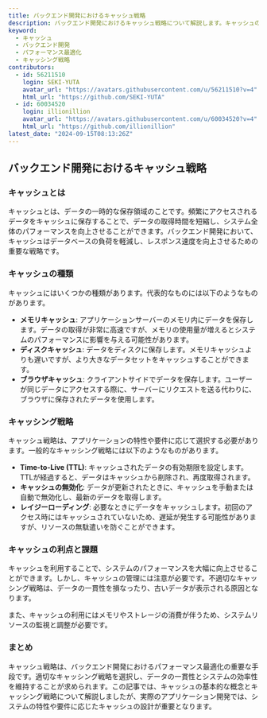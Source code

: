```yaml
---
title: バックエンド開発におけるキャッシュ戦略
description: バックエンド開発におけるキャッシュ戦略について解説します。キャッシュの基本的な概念から、効果的なキャッシュの活用方法、注意すべきポイントまでを紹介します。
keyword:
  - キャッシュ
  - バックエンド開発
  - パフォーマンス最適化
  - キャッシング戦略
contributors:
  - id: 56211510
    login: SEKI-YUTA
    avatar_url: "https://avatars.githubusercontent.com/u/56211510?v=4"
    html_url: "https://github.com/SEKI-YUTA"
  - id: 60034520
    login: illionillion
    avatar_url: "https://avatars.githubusercontent.com/u/60034520?v=4"
    html_url: "https://github.com/illionillion"
latest_date: "2024-09-15T08:13:26Z"
---
```


## バックエンド開発におけるキャッシュ戦略

### キャッシュとは

キャッシュとは、データの一時的な保存領域のことです。頻繁にアクセスされるデータをキャッシュに保存することで、データの取得時間を短縮し、システム全体のパフォーマンスを向上させることができます。バックエンド開発において、キャッシュはデータベースの負荷を軽減し、レスポンス速度を向上させるための重要な戦略です。

### キャッシュの種類

キャッシュにはいくつかの種類があります。代表的なものには以下のようなものがあります。

- **メモリキャッシュ**: アプリケーションサーバーのメモリ内にデータを保存します。データの取得が非常に高速ですが、メモリの使用量が増えるとシステムのパフォーマンスに影響を与える可能性があります。
- **ディスクキャッシュ**: データをディスクに保存します。メモリキャッシュよりも遅いですが、より大きなデータセットをキャッシュすることができます。
- **ブラウザキャッシュ**: クライアントサイドでデータを保存します。ユーザーが同じデータにアクセスする際に、サーバーにリクエストを送る代わりに、ブラウザに保存されたデータを使用します。

### キャッシング戦略

キャッシュ戦略は、アプリケーションの特性や要件に応じて選択する必要があります。一般的なキャッシング戦略には以下のようなものがあります。

- **Time-to-Live (TTL)**: キャッシュされたデータの有効期限を設定します。TTLが経過すると、データはキャッシュから削除され、再度取得されます。
- **キャッシュの無効化**: データが更新されたときに、キャッシュを手動または自動で無効化し、最新のデータを取得します。
- **レイジーローディング**: 必要なときにデータをキャッシュします。初回のアクセス時にはキャッシュされていないため、遅延が発生する可能性がありますが、リソースの無駄遣いを防ぐことができます。

### キャッシュの利点と課題

キャッシュを利用することで、システムのパフォーマンスを大幅に向上させることができます。しかし、キャッシュの管理には注意が必要です。不適切なキャッシング戦略は、データの一貫性を損なったり、古いデータが表示される原因となります。

また、キャッシュの利用にはメモリやストレージの消費が伴うため、システムリソースの監視と調整が必要です。

### まとめ

キャッシュ戦略は、バックエンド開発におけるパフォーマンス最適化の重要な手段です。適切なキャッシング戦略を選択し、データの一貫性とシステムの効率性を維持することが求められます。この記事では、キャッシュの基本的な概念とキャッシング戦略について解説しましたが、実際のアプリケーション開発では、システムの特性や要件に応じたキャッシュの設計が重要となります。

